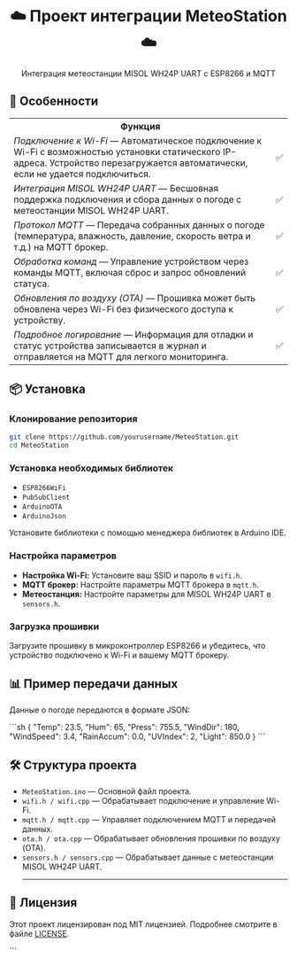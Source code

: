<div align="center">
  <h1>☁️ Проект интеграции MeteoStation ☁️</h1>
  <p>Интеграция метеостанции MISOL WH24P UART с ESP8266 и MQTT</p>
</div>

<h2>🚀 Особенности</h2>

<table>
  <tr>
    <th>Функция</th>
    <th></th>
  </tr>
  <tr>
    <td><em>Подключение к Wi-Fi</em> — Автоматическое подключение к Wi-Fi с возможностью установки статического IP-адреса. Устройство перезагружается автоматически, если не удается подключиться.</td>
    <p><td>✅</td></p>
  </tr>
  <tr>
    <td><em>Интеграция MISOL WH24P UART</em> — Бесшовная поддержка подключения и сбора данных о погоде с метеостанции MISOL WH24P UART.</td>
     <p><td>✅</td></p>
  </tr>
  <tr>
    <td><em>Протокол MQTT</em> — Передача собранных данных о погоде (температура, влажность, давление, скорость ветра и т.д.) на MQTT брокер.</td>
     <p><td>✅</td></p>
  </tr>
  <tr>
    <td><em>Обработка команд</em> — Управление устройством через команды MQTT, включая сброс и запрос обновлений статуса.</td>
     <p><td>✅</td></p>
  </tr>
  <tr>
    <td><em>Обновления по воздуху (OTA)</em> — Прошивка может быть обновлена через Wi-Fi без физического доступа к устройству.</td>
     <p><td>✅</td></p>
  </tr>
  <tr>
    <td><em>Подробное логирование</em> — Информация для отладки и статус устройства записывается в журнал и отправляется на MQTT для легкого мониторинга.</td>
     <p><td>✅</td></p>
  </tr>
</table>

<h2>📦 Установка</h2>

<h3>Клонирование репозитория</h3>

```sh
git clone https://github.com/yourusername/MeteoStation.git
cd MeteoStation
```

<h3>Установка необходимых библиотек</h3> <ul> 
<li><code>ESP8266WiFi</code></li> 
<li><code>PubSubClient</code></li> 
<li><code>ArduinoOTA</code></li> 
<li><code>ArduinoJson</code></li> 
</ul> <p>Установите библиотеки с помощью менеджера библиотек в Arduino IDE.</p> 

<h3>Настройка параметров</h3> <ul> 
<li><strong>Настройка Wi-Fi:</strong> Установите ваш SSID и пароль в <code>wifi.h</code>.</li> 
<li><strong>MQTT брокер:</strong> Настройте параметры MQTT брокера в <code>mqtt.h</code>.</li> 
<li><strong>Метеостанция:</strong> Настройте параметры для MISOL WH24P UART в <code>sensors.h</code>.</li>

 </ul> <h3>Загрузка прошивки</h3> 
 <p>Загрузите прошивку в микроконтроллер ESP8266 и убедитесь, что устройство подключено к Wi-Fi и вашему MQTT брокеру.</p>
 
 <h2>📊 Пример передачи данных</h2> 
 <p>Данные о погоде передаются в формате JSON:</p>
 ```sh
 {
  "Temp": 23.5,
  "Hum": 65,
  "Press": 755.5,
  "WindDir": 180,
  "WindSpeed": 3.4,
  "RainAccum": 0.0,
  "UVIndex": 2,
  "Light": 850.0
}
```

<h2>🛠️ Структура проекта</h2> <ul> 
<li><code>MeteoStation.ino</code> — Основной файл проекта.</li> 
<li><code>wifi.h / wifi.cpp</code> — Обрабатывает подключение и управление Wi-Fi.</li> 
<li><code>mqtt.h / mqtt.cpp</code> — Управляет подключением MQTT и передачей данных.</li>
<li><code>ota.h / ota.cpp</code> — Обрабатывает обновления прошивки по воздуху (OTA).</li> 
<li><code>sensors.h / sensors.cpp</code> — Обрабатывает данные с метеостанции MISOL WH24P UART.</li>

--------------------------------------------------------------------------------------------------------------------
 </ul> <h2>📄 Лицензия</h2> <p>Этот проект лицензирован под MIT лицензией. Подробнее смотрите в файле <a href="LICENSE">LICENSE</a>.</p> ```
